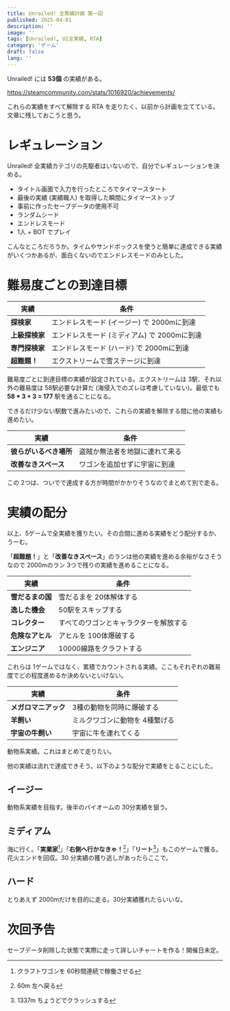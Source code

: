 ```yaml
---
title: Unrailed! 全実績計画 第一回
published: 2025-04-01
description: ''
image: ''
tags: [Unrailed!, U1全実績, RTA]
category: 'ゲーム'
draft: false
lang: ''
---
```

Unrailed! には **53個** の実績がある。

https://steamcommunity.com/stats/1016920/achievements/

これらの実績をすべて解除する RTA を走りたく、以前から計画を立てている。文章に残しておこうと思う。

# レギュレーション
Unrailed! 全実績カテゴリの先駆者はいないので、自分でレギュレーションを決める。

- タイトル画面で入力を行ったところでタイマースタート
- 最後の実績 (実績職人) を取得した瞬間にタイマーストップ
- 事前に作ったセーブデータの使用不可
- ランダムシード
- エンドレスモード
- 1人 + BOT でプレイ

こんなところだろうか。タイムやサンドボックスを使うと簡単に達成できる実績がいくつかあるが、面白くないのでエンドレスモードのみとした。

# 難易度ごとの到達目標
|実績|条件|
|---|---|
|**探検家**|エンドレスモード (イージー) で 2000mに到達|
|**上級探検家**|エンドレスモード (ミディアム) で 2000mに到達|
|**専門探検家**|エンドレスモード (ハード) で 2000mに到達|
|**超難題！**|エクストリームで雪ステージに到達|

難易度ごとに到達目標の実績が設定されている。エクストリームは 3駅、それ以外の難易度は 58駅必要な計算だ (海侵入でのズレは考慮していない)。最低でも **58 * 3 + 3 = 177** 駅を通ることになる。

できるだけ少ない駅数で進みたいので、これらの実績を解除する間に他の実績も進めたい。

|実績|条件|
|---|---|
|**彼らがいるべき場所**|盗賊か無法者を地獄に連れて来る|
|**改善なきスペース**|ワゴンを追加せずに宇宙に到達|

この 2つは、ついでで達成する方が時間がかかりそうなのでまとめて別で走る。

# 実績の配分
以上、5ゲームで全実績を獲りたい。その合間に進める実績をどう配分するか、うーむ。

「**超難題！**」と「**改善なきスペース**」のランは他の実績を進める余裕がなさそうなので 2000mのラン 3つで残りの実績を進めることになる。

|実績|条件|
|---|---|
|**雪だるまの国**|雪だるまを 20体解体する|
|**逸した機会**|50駅をスキップする
|**コレクター**|すべてのワゴンとキャラクターを解放する|
|**危険なアヒル**|アヒルを 100体爆破する|
|**エンジニア**|10000線路をクラフトする|

これらは 1ゲームではなく、累積でカウントされる実績。ここもそれぞれの難易度でどの程度進めるか決めないといけない。

|実績|条件|
|---|---|
|**メガロマニアック**|3種の動物を同時に爆破する|
|**羊飼い**|ミルクワゴンに動物を 4種繋げる|
|**宇宙の牛飼い**|宇宙に牛を連れてくる|

動物系実績。これはまとめて走りたい。

他の実績は流れで達成できそう。以下のような配分で実績をとることにした。

## イージー
動物系実績を目指す。後半のバイオームの 30分実績を狙う。

## ミディアム
海に行く。「**実業家**[^1]」「**右側へ行かなきゃ！**[^2]」「**リート**[^3]」もこのゲームで獲る。花火エンドを回収。30 分実績の獲り逃しがあったらここで。
[^1]: クラフトワゴンを 60秒間連続で稼働させる
[^2]: 60m 左へ戻る
[^3]: 1337m ちょうどでクラッシュする

## ハード
とりあえず 2000mだけを目的に走る。30分実績獲れたらいいな。

# 次回予告
セーブデータ削除した状態で実際に走って詳しいチャートを作る！開催日未定。